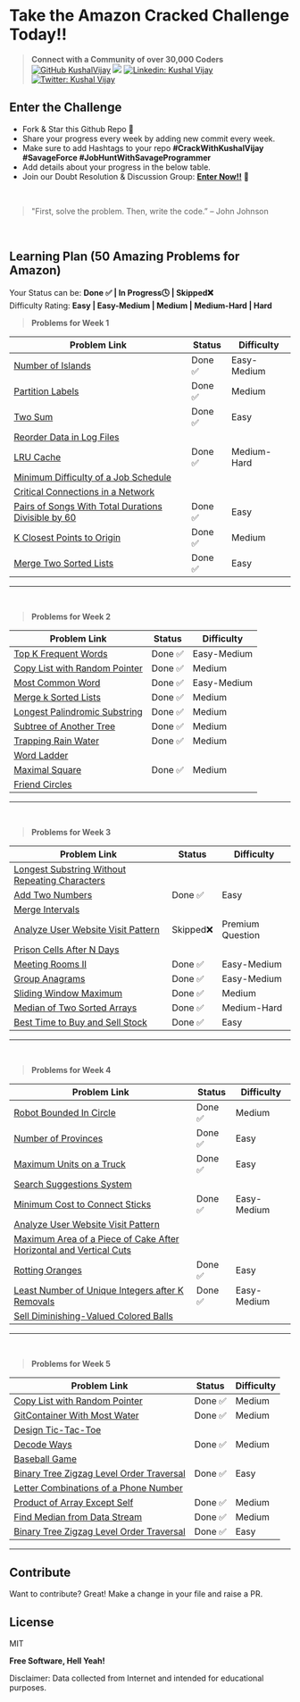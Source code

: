 # Take the Amazon Cracked Challenge Today!!

>  **Connect with a Community of over 30,000 Coders** 
[![GitHub KushalVijay](https://img.shields.io/github/followers/KushalVijay?label=follow&style=social)](https://github.com/KushalVijay) 
![](https://img.shields.io/youtube/channel/subscribers/UCOZMPD9TMk0C4yipWBaPZ7w?label=Follow%20Savage%20Programmer&style=social)
[![Linkedin: Kushal Vijay](https://img.shields.io/badge/-Kushal%20Vijay-blue?style=flat-square&logo=Linkedin&logoColor=white&link=https://www.linkedin.com/in/kushaalvijay/)](https://www.linkedin.com/in/kushalvijay/)
[![Twitter: Kushal Vijay](https://img.shields.io/twitter/follow/KushalVijay_?style=social)](https://twitter.com/KushalVijay_)

## Enter the Challenge
- Fork & Star this Github Repo 🌟
- Share your progress every week by adding new commit every week.
- Make sure to add Hashtags to your repo **#CrackWithKushalVijay  #SavageForce  #JobHuntWithSavageProgrammer**
- Add details about your progress in the below table.
- Join our Doubt Resolution & Discussion Group: [**Enter Now!!**](https://t.me/vijaykushal) 👀

<br />

> "First, solve the problem. Then, write the code.” – John Johnson

<br/>

## Learning Plan (50 Amazing Problems for Amazon)

Your Status can be: **Done ✅ | In Progress🕓 | Skipped❌**
<br>
Difficulty Rating: **Easy | Easy-Medium | Medium | Medium-Hard | Hard**

> **Problems for Week 1**

| Problem Link | Status | Difficulty |
| ------ | ------ | ------ |
| [Number of Islands](https://leetcode.com/problems/number-of-islands/)  | Done ✅ | Easy-Medium |
| [Partition Labels](https://leetcode.com/problems/partition-labels/) |  Done ✅ |  Medium |
| [Two Sum](https://leetcode.com/problems/two-sum/) |  Done ✅ | Easy |
| [Reorder Data in Log Files](https://leetcode.com/problems/reorder-data-in-log-files/)  |  |  |
| [LRU Cache](https://leetcode.com/problems/lru-cache/)  | Done ✅ | Medium-Hard |
| [Minimum Difficulty of a Job Schedule](https://leetcode.com/problems/minimum-difficulty-of-a-job-schedule/)  |  |  |
| [Critical Connections in a Network](https://leetcode.com/problems/critical-connections-in-a-network/) |  |  |
|[Pairs of Songs With Total Durations Divisible by 60](https://leetcode.com/problems/pairs-of-songs-with-total-durations-divisible-by-60/)|Done ✅|Easy |
| [K Closest Points to Origin](https://leetcode.com/problems/k-closest-points-to-origin/)  |  Done ✅ |  Medium |
| [Merge Two Sorted Lists](https://leetcode.com/problems/merge-two-sorted-lists/) |  Done ✅ | Easy |


---
<br>

> **Problems for Week 2**

| Problem Link | Status | Difficulty |
| ------ | ------ | ------ |
| [Top K Frequent Words]( https://leetcode.com/problems/top-k-frequent-words/) | Done ✅ | Easy-Medium |
| [Copy List with Random Pointer]( https://leetcode.com/problems/copy-list-with-random-pointer/)  |  Done ✅ |  Medium |
| [Most Common Word](https://leetcode.com/problems/most-common-word/) | Done ✅ | Easy-Medium |
| [Merge k Sorted Lists]( https://leetcode.com/problems/merge-k-sorted-lists/) |  Done ✅ |  Medium |
| [Longest Palindromic Substring]( https://leetcode.com/problems/longest-palindromic-substring/) |  Done ✅ |  Medium |
| [Subtree of Another Tree]( https://leetcode.com/problems/subtree-of-another-tree/) |  Done ✅ |  Medium |
| [Trapping Rain Water]( https://leetcode.com/problems/trapping-rain-water/)   |  Done ✅ |  Medium |
| [Word Ladder]( https://leetcode.com/problems/word-ladder/)  |  |  |
|  [Maximal Square]( https://leetcode.com/problems/maximal-square/)   |  Done ✅ |  Medium |
| [Friend Circles]( https://leetcode.com/problems/friend-circles/) |  |  |

---
<br>

> **Problems for Week 3**

| Problem Link | Status | Difficulty |
| ------ | ------ | ------ |
| [Longest Substring Without Repeating Characters]( https://leetcode.com/problems/longest-substring-without-repeating-characters/)  |  |  |
| [Add Two Numbers](https://leetcode.com/problems/add-two-numbers/) |  Done ✅ | Easy |
| [Merge Intervals]( https://leetcode.com/problems/merge-intervals/)  |  |  |
| [Analyze User Website Visit Pattern]( https://leetcode.com/problems/analyze-user-website-visit-pattern/)  | Skipped❌ | Premium Question |
| [Prison Cells After N Days]( https://leetcode.com/problems/prison-cells-after-n-days/)  |  |  |
| [Meeting Rooms II]( https://leetcode.com/problems/meeting-rooms-ii/)  |  Done ✅ |  Easy-Medium |
| [Group Anagrams]( https://leetcode.com/problems/group-anagrams/) |  Done ✅ |  Easy-Medium |
| [Sliding Window Maximum]( https://leetcode.com/problems/sliding-window-maximum/)  |  Done ✅ |  Medium |
| [Median of Two Sorted Arrays]( https://leetcode.com/problems/median-of-two-sorted-arrays/)  |  Done ✅ |   Medium-Hard |
| [Best Time to Buy and Sell Stock]( https://leetcode.com/problems/best-time-to-buy-and-sell-stock/) |  Done ✅ | Easy |

---
<br>

> **Problems for Week 4**

| Problem Link | Status | Difficulty |
| ------ | ------ | ------ |
| [Robot Bounded In Circle]( https://leetcode.com/problems/robot-bounded-in-circle/) |  Done ✅ |  Medium |
| [Number of Provinces ]( https://leetcode.com/problems/number-of-provinces/) |  Done ✅ | Easy |
| [Maximum Units on a Truck](https://leetcode.com/problems/maximum-units-on-a-truck/) |  Done ✅ | Easy |
| [Search Suggestions System]( https://leetcode.com/problems/search-suggestions-system/) |  |  |
| [Minimum Cost to Connect Sticks ]( https://leetcode.com/problems/minimum-cost-to-connect-sticks/)  |  Done ✅ | Easy-Medium |
| [Analyze User Website Visit Pattern]( https://leetcode.com/problems/analyze-user-website-visit-pattern/) |  |  |
| [Maximum Area of a Piece of Cake After Horizontal and Vertical Cuts ]( https://leetcode.com/problems/maximum-area-of-a-piece-of-cake-after-horizontal-and-vertical-cuts/)  |  |  |
| [Rotting Oranges]( https://leetcode.com/problems/rotting-oranges/) |  Done ✅ | Easy |
| [Least Number of Unique Integers after K Removals ]( https://leetcode.com/problems/least-number-of-unique-integers-after-k-removals/)  |  Done ✅ | Easy-Medium |
| [Sell Diminishing-Valued Colored Balls]( https://leetcode.com/problems/sell-diminishing-valued-colored-balls/) |  |  |

---
<br>

> **Problems for Week 5**

| Problem Link | Status | Difficulty |
| ------ | ------ | ------ |
| [Copy List with Random Pointer]( https://leetcode.com/problems/copy-list-with-random-pointer/) |  Done ✅ |  Medium |
| [GitContainer With Most Water]( https://leetcode.com/problems/container-with-most-water/) |  Done ✅ |  Medium |
| [Design Tic-Tac-Toe]( https://leetcode.com/problems/design-tic-tac-toe/) |  |  |
| [Decode Ways](https://leetcode.com/problems/decode-ways/) |  Done ✅ |  Medium |
| [Baseball Game](https://leetcode.com/problems/baseball-game/) |  |  |
| [Binary Tree Zigzag Level Order Traversal](https://leetcode.com/problems/binary-tree-zigzag-level-order-traversal/) |  Done ✅ |  Easy |
| [Letter Combinations of a Phone Number](https://leetcode.com/problems/letter-combinations-of-a-phone-number/)  |  |  |
| [Product of Array Except Self](https://leetcode.com/problems/product-of-array-except-self/)  |  Done ✅ |  Medium |
| [Find Median from Data Stream](https://leetcode.com/problems/find-median-from-data-stream/) |  Done ✅ |  Medium |
| [Binary Tree Zigzag Level Order Traversal](https://leetcode.com/problems/binary-tree-zigzag-level-order-traversal/) |  Done ✅ |  Easy |

---
## Contribute

Want to contribute? Great!
Make a change in your file and raise a PR.

## License

MIT

**Free Software, Hell Yeah!**

Disclaimer: Data collected from Internet and intended for educational purposes.

